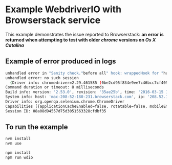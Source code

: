 # Example WebdriverIO with Browserstack service

This example demonstrates the issue reported to Browserstack: 
**an error is returned when attempting to test with older _chrome_ versions on _Os X Catalina_**

## Example of error produced in logs

```sh
unhandled error in "Sanity check."before all" hook: wrappedHook for "has the correct url""
unhandled error: no such session
  (Driver info: chromedriver=2.29.461585 (0be2cd95f834e9ee7c46bcc7cf405b483f5ae83b),platform=Mac OS X 10.15.6 x86_64) (WARNING: The server did not provide any stacktrace information)
Command duration or timeout: 8 milliseconds
Build info: version: '2.53.0', revision: '35ae25b', time: '2016-03-15 17:00:58'
System info: host: 'mac-208-52-180-231.browserstack.com', ip: '208.52.180.231', os.name: 'Mac OS X', os.arch: 'x86_64', os.version: '10.15.6', java.version: '1.8.0_51'
Driver info: org.openqa.selenium.chrome.ChromeDriver
Capabilities [{applicationCacheEnabled=false, rotatable=false, mobileEmulationEnabled=false, networkConnectionEnabled=false, chrome={chromedriverVersion=2.29.461585 (0be2cd95f834e9ee7c46bcc7cf405b483f5ae83b), userDataDir=/var/folders/3y/zz_w6_s56sl__vcrf3r5bhzr0000hr/T/.org.chromium.Chromium.Dj4ONp}, takesHeapSnapshot=true, pageLoadStrategy=normal, databaseEnabled=false, handlesAlerts=true, hasTouchScreen=false, version=57.0.2987.98, platform=MAC, browserConnectionEnabled=false, nativeEvents=true, acceptSslCerts=true, locationContextEnabled=true, webStorageEnabled=true, browserName=chrome, takesScreenshot=true, javascriptEnabled=true, cssSelectorsEnabled=true, unexpectedAlertBehaviour=}]
Session ID: 08a08d94557d75d3051563328cfdbf35
```

## To run the example

```sh
nvm install
nvm use

npm install
npm run wdio
```
